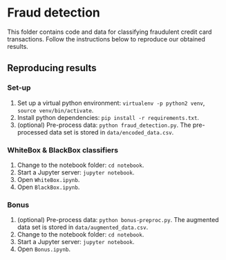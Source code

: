 # Fraud detection
This folder contains code and data for classifying fraudulent credit card transactions. Follow the instructions below to reproduce our obtained results.

## Reproducing results

### Set-up

1. Set up a virtual python environment: `virtualenv -p python2 venv`, `source venv/bin/activate`.
2. Install python dependencies: `pip install -r requirements.txt`.
3. (optional) Pre-process data: `python fraud_detection.py`. The pre-processed data set is stored in `data/encoded_data.csv`.

### WhiteBox & BlackBox classifiers

1. Change to the notebook folder: `cd notebook`.
2. Start a Jupyter server: `jupyter notebook`.
3. Open `WhiteBox.ipynb`.
4. Open `BlackBox.ipynb`.

### Bonus

1. (optional) Pre-process data: `python bonus-preproc.py`. The augmented data set is stored in `data/augmented_data.csv`.
3. Change to the notebook folder: `cd notebook`.
4. Start a Jupyter server: `jupyter notebook`.
4. Open `Bonus.ipynb`.
